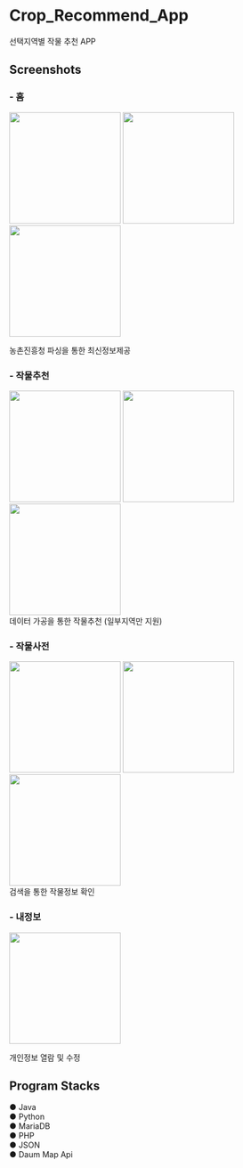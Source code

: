 Crop_Recommend_App
===================
선택지역별 작물 추천 APP    


Screenshots
------------

### - 홈    

<div>
<img width="200" src="https://user-images.githubusercontent.com/39932900/83346303-2d417180-a356-11ea-9edd-a566274cd53b.jpg">
<img width="200" src="https://user-images.githubusercontent.com/39932900/83346733-1735b000-a35a-11ea-8147-5fa3c7f3b48d.jpg">
<img width="200" src="https://user-images.githubusercontent.com/39932900/83346735-17ce4680-a35a-11ea-8262-023aca5b15a2.jpg">
</div>    

농촌진흥청 파싱을 통한 최신정보제공




### - 작물추천   

<div>
<img width="200" src="https://user-images.githubusercontent.com/39932900/83346315-41856e80-a356-11ea-9356-1f30de9f1555.jpg">
<img width="200" src="https://user-images.githubusercontent.com/39932900/83346801-95925200-a35a-11ea-8bfc-07daa653e156.jpg">
<img width="200" src="https://user-images.githubusercontent.com/39932900/83346804-96c37f00-a35a-11ea-97d9-e8ed3214ed1e.jpg">
</div>
데이터 가공을 통한 작물추천 (일부지역만 지원)

### - 작물사전    

<div>
<img width="200" src="https://user-images.githubusercontent.com/39932900/83346321-48ac7c80-a356-11ea-985f-a8b69bc75df9.jpg">
<img width="200" src="https://user-images.githubusercontent.com/39932900/83346873-3e40b180-a35b-11ea-9f1f-d5c7c81ab227.jpg">
<img width="200" src="https://user-images.githubusercontent.com/39932900/83346849-05084180-a35b-11ea-97a8-a68dd4a4eaab.jpg">
 </div>
검색을 통한 작물정보 확인


### - 내정보    

<img width="200" src="https://user-images.githubusercontent.com/39932900/83346596-cd989580-a358-11ea-878b-74bcba334401.jpg">

개인정보 열람 및 수정    

Program Stacks
------------
● Java    
● Python    
● MariaDB    
● PHP    
● JSON    
● Daum Map Api
